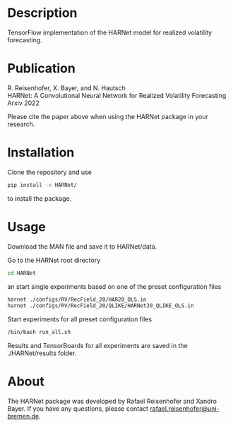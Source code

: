 # Description

TensorFlow implementation of the HARNet model for realized volatility forecasting.

# Publication

R. Reisenhofer, X. Bayer, and N. Hautsch <br /> 
HARNet: A Convolutional Neural Network for Realized Volatility Forecasting <br />
Arxiv 2022 <br />

Please cite the paper above when using the HARNet package in your research.

# Installation

Clone the repository and use

```bash
pip install -e HARNet/
```

to install the package.

# Usage

Download the MAN file and save it to HARNet/data.

Go to the HARNet root directory
```bash
cd HARNet
```
an start single experiments based on one of the preset configuration files

```bash
harnet ./configs/RV/RecField_20/HAR20_OLS.in
harnet ./configs/RV/RecField_20/QLIKE/HARNet20_QLIKE_OLS.in
```

Start experiments for all preset configuration files

```bash
/bin/bash run_all.sh
```

Results and TensorBoards for all experiments are saved in the ./HARNet/results folder.

# About

The HARNet package was developed by Rafael Reisenhofer and Xandro Bayer. If you have any questions, please contact rafael.reisenhofer@uni-bremen.de.

